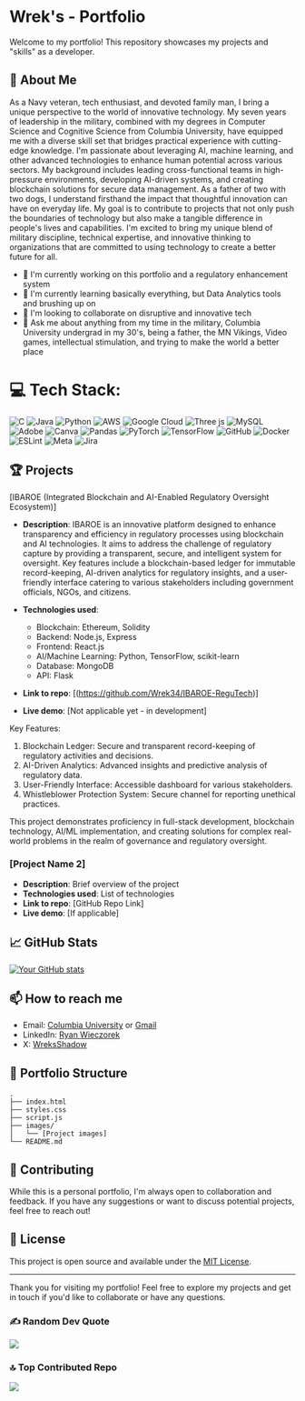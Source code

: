 # Wrek's - Portfolio

Welcome to my portfolio! This repository showcases my projects and "skills" as a developer.

## 🚀 About Me

As a Navy veteran, tech enthusiast, and devoted family man,
                 I bring a unique perspective to the world of innovative 
                 technology. My seven years of leadership in the military, 
                 combined with my degrees in Computer Science and Cognitive 
                 Science from Columbia University, have equipped me with a 
                 diverse skill set that bridges practical experience with 
                 cutting-edge knowledge. I'm passionate about leveraging AI, 
                 machine learning, and other advanced technologies to enhance 
                 human potential across various sectors. My background includes 
                 leading cross-functional teams in high-pressure environments, 
                 developing AI-driven systems, and creating blockchain solutions 
                 for secure data management. As a father of two with two dogs, 
                 I understand firsthand the impact that thoughtful innovation 
                 can have on everyday life. My goal is to contribute to projects 
                 that not only push the boundaries of technology but also make a 
                 tangible difference in people's lives and capabilities. I'm 
                 excited to bring my unique blend of military discipline, 
                 technical expertise, and innovative thinking to organizations 
                 that are committed to using technology to create a better 
                 future for all.

- 🔭 I'm currently working on this portfolio and a regulatory enhancement system
- 🌱 I'm currently learning basically everything, but Data Analytics tools and brushing up on 
- 👯 I'm looking to collaborate on disruptive and innovative tech
- 💬 Ask me about anything from my time in the military, Columbia University undergrad in my 30's, being a father, the MN Vikings, Video games, intellectual stimulation, and trying to make the world a better place

# 💻 Tech Stack:
![C](https://img.shields.io/badge/c-%2300599C.svg?style=for-the-badge&logo=c&logoColor=white) ![Java](https://img.shields.io/badge/java-%23ED8B00.svg?style=for-the-badge&logo=openjdk&logoColor=white) ![Python](https://img.shields.io/badge/python-3670A0?style=for-the-badge&logo=python&logoColor=ffdd54) ![AWS](https://img.shields.io/badge/AWS-%23FF9900.svg?style=for-the-badge&logo=amazon-aws&logoColor=white) ![Google Cloud](https://img.shields.io/badge/GoogleCloud-%234285F4.svg?style=for-the-badge&logo=google-cloud&logoColor=white) ![Three js](https://img.shields.io/badge/threejs-black?style=for-the-badge&logo=three.js&logoColor=white) ![MySQL](https://img.shields.io/badge/mysql-4479A1.svg?style=for-the-badge&logo=mysql&logoColor=white) ![Adobe](https://img.shields.io/badge/adobe-%23FF0000.svg?style=for-the-badge&logo=adobe&logoColor=white) ![Canva](https://img.shields.io/badge/Canva-%2300C4CC.svg?style=for-the-badge&logo=Canva&logoColor=white) ![Pandas](https://img.shields.io/badge/pandas-%23150458.svg?style=for-the-badge&logo=pandas&logoColor=white) ![PyTorch](https://img.shields.io/badge/PyTorch-%23EE4C2C.svg?style=for-the-badge&logo=PyTorch&logoColor=white) ![TensorFlow](https://img.shields.io/badge/TensorFlow-%23FF6F00.svg?style=for-the-badge&logo=TensorFlow&logoColor=white) ![GitHub](https://img.shields.io/badge/github-%23121011.svg?style=for-the-badge&logo=github&logoColor=white) ![Docker](https://img.shields.io/badge/docker-%230db7ed.svg?style=for-the-badge&logo=docker&logoColor=white) ![ESLint](https://img.shields.io/badge/ESLint-4B3263?style=for-the-badge&logo=eslint&logoColor=white) ![Meta](https://img.shields.io/badge/Meta-%230467DF.svg?style=for-the-badge&logo=Meta&logoColor=white) ![Jira](https://img.shields.io/badge/jira-%230A0FFF.svg?style=for-the-badge&logo=jira&logoColor=white)

## 🏆 Projects

[IBAROE (Integrated Blockchain and AI-Enabled Regulatory Oversight Ecosystem)]

* **Description**: IBAROE is an innovative platform designed to enhance transparency and efficiency in regulatory processes using blockchain and AI technologies. It aims to address the challenge of regulatory capture by providing a transparent, secure, and intelligent system for oversight. Key features include a blockchain-based ledger for immutable record-keeping, AI-driven analytics for regulatory insights, and a user-friendly interface catering to various stakeholders including government officials, NGOs, and citizens.

* **Technologies used**: 
  - Blockchain: Ethereum, Solidity
  - Backend: Node.js, Express
  - Frontend: React.js
  - AI/Machine Learning: Python, TensorFlow, scikit-learn
  - Database: MongoDB
  - API: Flask

* **Link to repo**: [(https://github.com/Wrek34/IBAROE-ReguTech)]

* **Live demo**: [Not applicable yet - in development]

Key Features:
1. Blockchain Ledger: Secure and transparent record-keeping of regulatory activities and decisions.
2. AI-Driven Analytics: Advanced insights and predictive analysis of regulatory data.
3. User-Friendly Interface: Accessible dashboard for various stakeholders.
4. Whistleblower Protection System: Secure channel for reporting unethical practices.

This project demonstrates proficiency in full-stack development, blockchain technology, AI/ML implementation, and creating solutions for complex real-world problems in the realm of governance and regulatory oversight.

### [Project Name 2]

- **Description**: Brief overview of the project
- **Technologies used**: List of technologies
- **Link to repo**: [GitHub Repo Link]
- **Live demo**: [If applicable]

## 📈 GitHub Stats

[![Your GitHub stats](https://github-readme-stats.vercel.app/api?username=Wrek34&show_icons=true&theme=radical)](https://github.com/Wrek34/github-readme-stats)

## 📫 How to reach me

- Email: [Columbia University](mailto:ryan.wieczorek@columbia.edu) or [Gmail](mailto:rakwieczorek@gmail.com)
- LinkedIn: [Ryan Wieczorek](https://www.linkedin.com/in/ryan-wieczorek/)
- X: [WreksShadow](https://twitter.com/WreksShadow)


## 📁 Portfolio Structure

```
.
├── index.html
├── styles.css
├── script.js
├── images/
│   └── [Project images]
└── README.md
```

## 🤝 Contributing

While this is a personal portfolio, I'm always open to collaboration and feedback. If you have any suggestions or want to discuss potential projects, feel free to reach out!

## 📝 License

This project is open source and available under the [MIT License](LICENSE).

---

Thank you for visiting my portfolio! Feel free to explore my projects and get in touch if you'd like to collaborate or have any questions.

### ✍️ Random Dev Quote
![](https://quotes-github-readme.vercel.app/api?type=horizontal&theme=radical)

### 🔝 Top Contributed Repo
![](https://github-contributor-stats.vercel.app/api?username=Wrek34&limit=5&theme=dark&combine_all_yearly_contributions=true)
